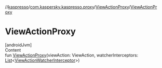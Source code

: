 //[kaspresso](../../index.md)/[com.kaspersky.kaspresso.proxy](../index.md)/[ViewActionProxy](index.md)/[ViewActionProxy](-view-action-proxy.md)



# ViewActionProxy  
[androidJvm]  
Content  
fun [ViewActionProxy](-view-action-proxy.md)(viewAction: ViewAction, watcherInterceptors: [List](https://kotlinlang.org/api/latest/jvm/stdlib/kotlin.collections/-list/index.html)<[ViewActionWatcherInterceptor](../../com.kaspersky.kaspresso.interceptors.watcher.view/-view-action-watcher-interceptor/index.md)>)  



